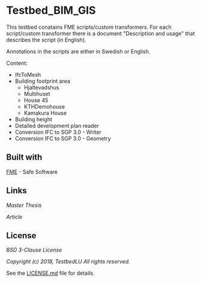 # Testbed_BIM_GIS
This testbed conatains FME scripts/custom transformers. For each script/custom transformer there is a document "Description and usage" that describes the script (in English).

Annotations in the scripts are either in Swedish or English.

Content:  
* IfcToMesh
* Building footprint area
  - Hjaltevadshus
  - Multihuset
  - House 45
  - KTHDemohouse
  - Kamakura House
* Building height
* Detailed development plan reader
* Conversion IFC to SGP 3.0 - Writer
* Conversion IFC to SGP 3.0 - Geometry


## Built with
[FME](https://www.safe.com/) - Safe Software

## Links

*Master Thesis*

*Article*

## License

*BSD 3-Clause License*

*Copyright (c) 2018, TestbedLU*
*All rights reserved.*

See the [LICENSE.md](https://github.com/TestbedLU/Testbed_BIM_GIS/blob/master/LICENSE) file for details.
